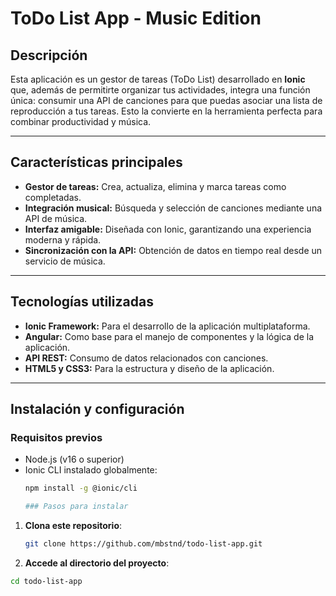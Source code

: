 # ToDo List App - Music Edition

## Descripción

Esta aplicación es un gestor de tareas (ToDo List) desarrollado en **Ionic** que, además de permitirte organizar tus actividades, integra una función única: consumir una API de canciones para que puedas asociar una lista de reproducción a tus tareas. Esto la convierte en la herramienta perfecta para combinar productividad y música.

---

## Características principales

- **Gestor de tareas:** Crea, actualiza, elimina y marca tareas como completadas.
- **Integración musical:** Búsqueda y selección de canciones mediante una API de música.
- **Interfaz amigable:** Diseñada con Ionic, garantizando una experiencia moderna y rápida.
- **Sincronización con la API:** Obtención de datos en tiempo real desde un servicio de música.

---

## Tecnologías utilizadas

- **Ionic Framework:** Para el desarrollo de la aplicación multiplataforma.
- **Angular:** Como base para el manejo de componentes y la lógica de la aplicación.
- **API REST:** Consumo de datos relacionados con canciones.
- **HTML5 y CSS3:** Para la estructura y diseño de la aplicación.

---

## Instalación y configuración

### Requisitos previos

- Node.js (v16 o superior)
- Ionic CLI instalado globalmente:
  ```bash
  npm install -g @ionic/cli

  ### Pasos para instalar

1. **Clona este repositorio**:
   ```bash
   git clone https://github.com/mbstnd/todo-list-app.git
2.  **Accede al directorio del proyecto**:
   ```bash
   cd todo-list-app
